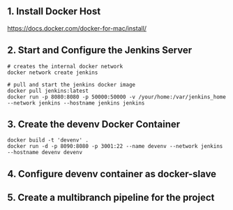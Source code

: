 ## 1. Install Docker Host

https://docs.docker.com/docker-for-mac/install/

## 2. Start and Configure the Jenkins Server

```
# creates the internal docker network
docker network create jenkins

# pull and start the jenkins docker image
docker pull jenkins:latest
docker run -p 8080:8080 -p 50000:50000 -v /your/home:/var/jenkins_home --network jenkins --hostname jenkins jenkins
```

## 3. Create the devenv Docker Container

```
docker build -t 'devenv' . 
docker run -d -p 8090:8080 -p 3001:22 --name devenv --network jenkins --hostname devenv devenv
```

## 4. Configure devenv container as docker-slave

## 5. Create a multibranch pipeline for the project

